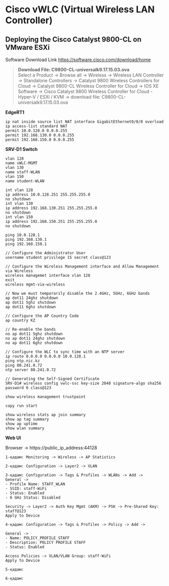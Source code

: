 # Cisco vWLC (Virtual Wireless LAN Controller)

## Deploying the Cisco Catalyst 9800-CL on VMware ESXi

Software Download Link
https://software.cisco.com/download/home

> **Download File: C9800-CL-universalk9.17.15.03.ova**  
> Select a Product -> Browse all -> Wireless -> Wireless LAN Controller -> Standalone Controllers -> Catalyst 9800 Wireless Controllers for Cloud -> Catalyst 9800-CL Wireless Controller for Cloud -> IOS XE Software -> Cisco Catalyst 9800 Wireless Controller for Cloud - Hyper-V / ESXi / KVM -> download file: C9800-CL-universalk9.17.15.03.ova

**EdgeRT1**
```shell
ip nat inside source list NAT interface GigabitEthernet0/0/0 overload
ip access-list standard NAT
permit 10.0.128.0 0.0.0.255
permit 192.168.130.0 0.0.0.255
permit 192.168.150.0 0.0.0.255
```

**SRV-D1 Switch**
```shell
vlan 128
name vWLC-MGMT
vlan 130
name staff-WLAN
vlan 150
name student-WLAN

int vlan 128
ip address 10.0.128.251 255.255.255.0
no shutdown
int vlan 130
ip address 192.168.130.251 255.255.255.0
no shutdown
int vlan 150
ip address 192.168.150.251 255.255.255.0
no shutdown

ping 10.0.128.1
ping 192.168.130.1
ping 192.168.150.1

// Configure the Administrator User
username student privilege 15 secret class@123

// Configure the Wireless Management interface and Allow Management via Wireless 
wireless managemet interface vlan 128
exit
wireless mgmt-via-wireless

// Now we must temporarily disable the 2.4GHz, 5GHz, 6GHz bands
ap dot11 24ghz shutdown
ap dot11 5ghz shutdown
ap dot11 6ghz shutdown

// Configure the AP Country Code
ap country KZ

// Re-enable the bands
no ap dot11 5ghz shutdown
no ap dot11 24ghz shutdown
no ap dot11 6ghz shutdown

// Configure the WLC to sync time with an NTP server
ip route 0.0.0.0 0.0.0.0 10.0.128.1
ping ntp.nic.kz
ping 80.241.0.72
ntp server 80.241.0.72

// Generating the Self-Signed Certificate
SRV-D1# wireless config vwlc-ssc key-size 2048 signature-algo sha256 password 0 class@123

show wireless management trustpoint

copy run start
```
```shell
show wireless stats ap join summary
show ap tag summary
show ap uptime
show wlan summary
```

**Web UI**

Browser -> https://public_ip_address:44128

```shell
1-қадам: Monitoring -> Wireless -> AP Statistics
```

```shell
2-қадам: Configuration -> Layer2 -> VLAN
```

```shell
3-қадам: Configuration -> Tags & Profiles -> WLANs -> Add ->
General ->
- Profile Name: STAFF_WLAN
- SSID: staff-WiFi
- Status: Enabled
- 6 GHz Status: Disabled

Security -> Layer2 -> Auth Key Mgmt (AKM) -> PSK -> Pre-Shared Key: staff@123
Apply to Device
```

```shell
4-қадам: Configuration -> Tags & Profiles -> Policy -> Add -> 

General ->
- Name: POLICY_PROFILE_STAFF
- Description: POLICY PROFILE STAFF
- Status: Enabled

Access Policies -> VLAN/VLAN Group: staff-WiFi
Apply to Device
```

```shell
5-қадам: 
```

```shell
6-қадам: 
```

```shell
```
```shell
```


